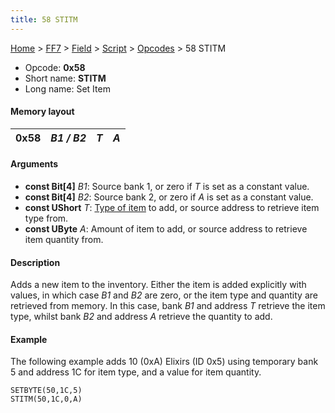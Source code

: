 ```yaml
---
title: 58 STITM
---
```


[Home](Main%20Page.md) > [FF7](FF7.md) > [Field](FF7/Field.md) > [Script](FF7/Field/Script.md) > [Opcodes](FF7/Field/Script/Opcodes.md) > 58 STITM

-   Opcode: **0x58**
-   Short name: **STITM**
-   Long name: Set Item

#### Memory layout

| 0x58 | *B1 / B2* | *T* | *A* |
|------|-----------|-----|-----|

#### Arguments

-   **const Bit\[4\]** *B1*: Source bank 1, or zero if *T* is set as a
    constant value.
-   **const Bit\[4\]** *B2*: Source bank 2, or zero if *A* is set as a
    constant value.
-   **const UShort** *T*: [Type of item][] to add, or source address to
    retrieve item type from.
-   **const UByte** *A*: Amount of item to add, or source address to
    retrieve item quantity from.

#### Description

Adds a new item to the inventory. Either the item is added explicitly
with values, in which case *B1* and *B2* are zero, or the item type and
quantity are retrieved from memory. In this case, bank *B1* and address
*T* retrieve the item type, whilst bank *B2* and address *A* retrieve
the quantity to add.

#### Example

The following example adds 10 (0xA) Elixirs (ID 0x5) using temporary
bank 5 and address 1C for item type, and a value for item quantity.

`SETBYTE(50,1C,5)`  
`STITM(50,1C,0,A)`

  [Type of item]: ../../Item%20ID.md "wikilink"
